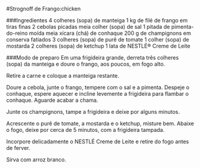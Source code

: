 #Strognoff de Frango:chicken

###Ingredientes
4 colheres (sopa) de manteiga
1 kg de filé de frango em tiras finas
2 cebolas picadas
meia colher (sopa) de sal
1 pitada de pimenta-do-reino moída
meia xícara (chá) de conhaque
200 g de champignons em conserva fatiados
3 colheres (sopa) de purê de tomate
1 colher (sopa) de mostarda
2 colheres (sopa) de ketchup
1 lata de NESTLÉ® Creme de Leite

###Modo de preparo
Em uma frigideira grande, derreta três colheres (sopa) da manteiga e doure o frango, aos poucos, em fogo alto.

Retire a carne e coloque a manteiga restante.

Doure a cebola, junte o frango, tempere com o sal e a pimenta. Despeje o conhaque, espere aquecer e incline levemente a frigideira para flambar o conhaque. Aguarde acabar a chama.

Junte os champignons, tampe a frigideira e deixe por alguns minutos.

Acrescente o purê de tomate, a mostarda e o ketchup, misture bem. Abaixe o fogo, deixe por cerca de 5 minutos, com a frigideira tampada.

Incorpore delicadamente o NESTLÉ Creme de Leite e retire do fogo antes de ferver.

Sirva com arroz branco.


